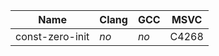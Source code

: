 Name                                  | Clang        | GCC              | MSVC   |
--------------------------------------|--------------|------------------|--------|
const-zero-init                       | *no*         | *no*             | C4268  |
